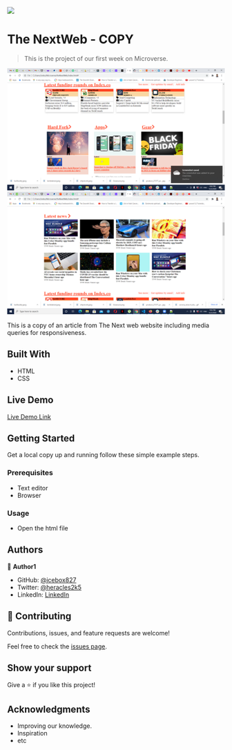 ![](https://img.shields.io/badge/Microverse-blueviolet)

# The NextWeb - COPY

> This is the project of our first week on Microverse.

![app_screenshot.PNG](https://github.com/icebox827/theNextWeb/blob/homepage/app_screenshot.png?raw=true)
![app_screenshot1.PNG](https://github.com/icebox827/theNextWeb/blob/homepage/app_screenshot1.png?raw=true)

This is a copy of an article from The Next web website including media queries for responsiveness.

## Built With

- HTML
- CSS

## Live Demo

[Live Demo Link](https://icebox827.github.io/theNextWeb/.)


## Getting Started

Get a local copy up and running follow these simple example steps.

### Prerequisites

- Text editor
- Browser

### Usage

- Open the html file

## Authors

👤 **Author1**

- GitHub: [@icebox827](https://github.com/icebox827)
- Twitter: [@heracles2k5](https://twitter.com/@heracles2k5)
- LinkedIn: [LinkedIn](https://www.linkedin.com/in/denis-lafontant-37031439/)


## 🤝 Contributing

Contributions, issues, and feature requests are welcome!

Feel free to check the [issues page](https://github.com/icebox827/theNextWeb/issues/2).

## Show your support

Give a ⭐️ if you like this project!

## Acknowledgments

- Improving our knowledge.
- Inspiration
- etc

